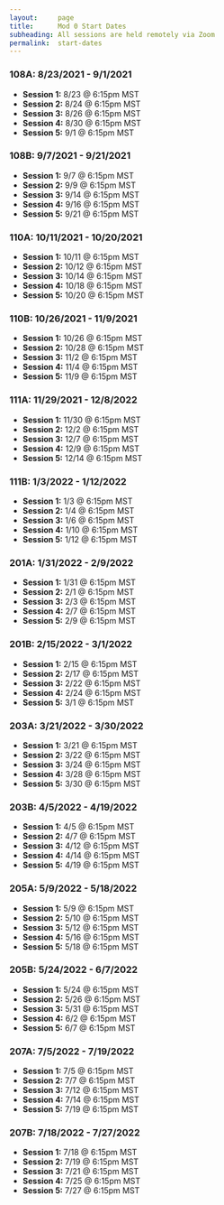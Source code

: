 ```yaml
---
layout:     page
title:      Mod 0 Start Dates
subheading: All sessions are held remotely via Zoom
permalink:  start-dates
---
```


### 108A: 8/23/2021 - 9/1/2021
- **Session 1:** 8/23 @ 6:15pm MST
- **Session 2:** 8/24 @ 6:15pm MST
- **Session 3:** 8/26 @ 6:15pm MST
- **Session 4:** 8/30 @ 6:15pm MST
- **Session 5:** 9/1 @ 6:15pm MST

### 108B: 9/7/2021 - 9/21/2021
- **Session 1:** 9/7 @ 6:15pm MST
- **Session 2:** 9/9 @ 6:15pm MST
- **Session 3:** 9/14 @ 6:15pm MST
- **Session 4:** 9/16 @ 6:15pm MST
- **Session 5:** 9/21 @ 6:15pm MST

### 110A: 10/11/2021 - 10/20/2021
- **Session 1:** 10/11 @ 6:15pm MST
- **Session 2:** 10/12 @ 6:15pm MST
- **Session 3:** 10/14 @ 6:15pm MST
- **Session 4:** 10/18 @ 6:15pm MST
- **Session 5:** 10/20 @ 6:15pm MST

### 110B: 10/26/2021 - 11/9/2021
- **Session 1:** 10/26 @ 6:15pm MST
- **Session 2:** 10/28 @ 6:15pm MST
- **Session 3:** 11/2 @ 6:15pm MST
- **Session 4:** 11/4 @ 6:15pm MST
- **Session 5:** 11/9 @ 6:15pm MST

### 111A: 11/29/2021 - 12/8/2022
- **Session 1:** 11/30 @ 6:15pm MST
- **Session 2:** 12/2 @ 6:15pm MST
- **Session 3:** 12/7 @ 6:15pm MST
- **Session 4:** 12/9 @ 6:15pm MST
- **Session 5:** 12/14 @ 6:15pm MST

### 111B: 1/3/2022 - 1/12/2022
- **Session 1:** 1/3 @ 6:15pm MST
- **Session 2:** 1/4 @ 6:15pm MST
- **Session 3:** 1/6 @ 6:15pm MST
- **Session 4:** 1/10 @ 6:15pm MST
- **Session 5:** 1/12 @ 6:15pm MST

### 201A: 1/31/2022 - 2/9/2022
- **Session 1:** 1/31 @ 6:15pm MST
- **Session 2:** 2/1 @ 6:15pm MST
- **Session 3:** 2/3 @ 6:15pm MST
- **Session 4:** 2/7 @ 6:15pm MST
- **Session 5:** 2/9 @ 6:15pm MST

### 201B: 2/15/2022 - 3/1/2022
- **Session 1:** 2/15 @ 6:15pm MST
- **Session 2:** 2/17 @ 6:15pm MST
- **Session 3:** 2/22 @ 6:15pm MST
- **Session 4:** 2/24 @ 6:15pm MST
- **Session 5:** 3/1 @ 6:15pm MST

### 203A: 3/21/2022 - 3/30/2022
- **Session 1:** 3/21 @ 6:15pm MST
- **Session 2:** 3/22 @ 6:15pm MST
- **Session 3:** 3/24 @ 6:15pm MST
- **Session 4:** 3/28 @ 6:15pm MST
- **Session 5:** 3/30 @ 6:15pm MST

### 203B: 4/5/2022 - 4/19/2022
- **Session 1:** 4/5 @ 6:15pm MST
- **Session 2:** 4/7 @ 6:15pm MST
- **Session 3:** 4/12 @ 6:15pm MST
- **Session 4:** 4/14 @ 6:15pm MST
- **Session 5:** 4/19 @ 6:15pm MST

### 205A: 5/9/2022 - 5/18/2022
- **Session 1:** 5/9 @ 6:15pm MST
- **Session 2:** 5/10 @ 6:15pm MST
- **Session 3:** 5/12 @ 6:15pm MST
- **Session 4:** 5/16 @ 6:15pm MST
- **Session 5:** 5/18 @ 6:15pm MST

### 205B: 5/24/2022 - 6/7/2022
- **Session 1:** 5/24 @ 6:15pm MST
- **Session 2:** 5/26 @ 6:15pm MST
- **Session 3:** 5/31 @ 6:15pm MST
- **Session 4:** 6/2 @ 6:15pm MST
- **Session 5:** 6/7 @ 6:15pm MST

### 207A: 7/5/2022 - 7/19/2022
- **Session 1:** 7/5 @ 6:15pm MST
- **Session 2:** 7/7 @ 6:15pm MST
- **Session 3:** 7/12 @ 6:15pm MST
- **Session 4:** 7/14 @ 6:15pm MST
- **Session 5:** 7/19 @ 6:15pm MST

### 207B: 7/18/2022 - 7/27/2022
- **Session 1:** 7/18 @ 6:15pm MST
- **Session 2:** 7/19 @ 6:15pm MST
- **Session 3:** 7/21 @ 6:15pm MST
- **Session 4:** 7/25 @ 6:15pm MST
- **Session 5:** 7/27 @ 6:15pm MST